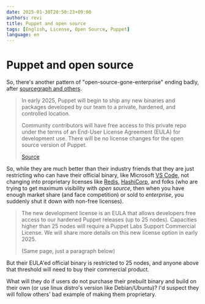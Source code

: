 ```yaml
---
date: 2025-01-30T20:50:23+09:00
authors: revi
title: Puppet and open source
tags: [English, License, Open Source, Puppet]
language: en
---
```


<!--
SPDX-FileCopyrightText: (C) 2025 Hong Yongmin (https://revi.xyz/) <yewon@revi.email>

SPDX-License-Identifier: LicenseRef-CC-BY-ND-2.0-KR
-->

# Puppet and open source

So, there's another pattern of "open-source-gone-enterprise" ending badly, after
[sourcegraph and others](/blog/2024/09/03/Sourcegraph/).

<!-- truncate -->

> In early 2025, Puppet will begin to ship any new binaries and packages
> developed by our team to a private, hardened, and controlled location.
>
> Community contributors will have free access to this private repo under
> the terms of an End-User License Agreement (EULA) for development use.
> There will be no license changes for the open source version of Puppet.
>
> [Source](https://www.puppet.com/blog/open-source-puppet-updates-2025)

So, while they are much better than their industry friends that they are
just restricting who can have their official binary, like Microsoft [VS Code](https://code.visualstudio.com/docs/supporting/faq#_why-does-visual-studio-code-have-a-different-license-than-the-vscode-github-repository),
not changing into proprietary licenses like [Redis](https://redis.io/blog/redis-adopts-dual-source-available-licensing/),
[HashiCorp](https://www.hashicorp.com/blog/hashicorp-adopts-business-source-license),
and folks (who are trying to get maximum visibility with *open source*, then when
you have enough market share (and face competition) or sold to *enterprise*,
you suddenly shut it down with non-free licenses).

> The new development license is an EULA that allows developers free access to
> our hardened Puppet releases (up to 25 nodes). Capacities higher than 25 nodes
> will require a Puppet Labs Support Commercial License.
> We will share more details on this new license option in early 2025.
>
> (Same page, just a paragraph below)

But their EULA'ed official binary is restricted to 25 nodes, and anyone above
that threshold will need to buy their commercial product.

What will they do if users do not purchase their prebuilt binary and build on
their own (or use linux distro's version like Debian/Ubuntu)? I'd suspect they will
follow others' bad example of making them proprietary.
